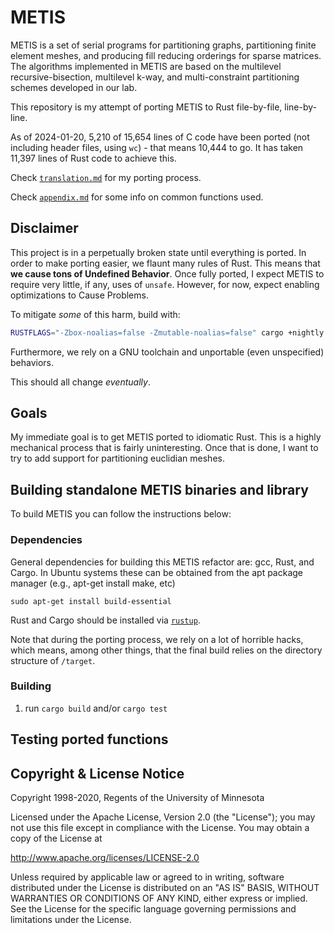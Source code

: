# METIS 

METIS is a set of serial programs for partitioning graphs, partitioning finite element meshes, 
and producing fill reducing orderings for sparse matrices. The algorithms implemented in 
METIS are based on the multilevel recursive-bisection, multilevel k-way, and multi-constraint 
partitioning schemes developed in our lab.

This repository is my attempt of porting METIS to Rust file-by-file, line-by-line.

As of 2024-01-20, 5,210 of 15,654 lines of C code have been ported
(not including header files, using `wc`) - that means 10,444 to go. It has
taken 11,397 lines of Rust code to achieve this.

Check [`translation.md`](./translation.md) for my porting process.

Check [`appendix.md`](./appendix.md) for some info on common functions used.

## Disclaimer

This project is in a perpetually broken state until everything is ported. In
order to make porting easier, we flaunt many rules of Rust. This means that **we
cause tons of Undefined Behavior**. Once fully ported, I expect METIS to
require very little, if any, uses of `unsafe`. However, for now, expect
enabling optimizations to Cause Problems.

To mitigate *some* of this harm, build with:

```bash
RUSTFLAGS="-Zbox-noalias=false -Zmutable-noalias=false" cargo +nightly b
```

Furthermore, we rely on a GNU toolchain and unportable (even unspecified)
behaviors.

This should all change *eventually*.

## Goals

My immediate goal is to get METIS ported to idiomatic Rust. This is a highly
mechanical process that is fairly uninteresting. Once that is done, I want to
try to add support for partitioning euclidian meshes.


## Building standalone METIS binaries and library

To build METIS you can follow the instructions below:

### Dependencies

General dependencies for building this METIS refactor are: gcc, Rust, and Cargo. 
In Ubuntu systems these can be obtained from the apt package manager (e.g., apt-get install make, etc) 

```
sudo apt-get install build-essential
```

Rust and Cargo should be installed via [`rustup`](https://rustup.rs/).

Note that during the porting process, we rely on a lot of horrible hacks, which
means, among other things, that the final build relies on the directory
structure of `/target`.

### Building

1. run `cargo build` and/or `cargo test`

## Testing ported functions


## Copyright & License Notice
Copyright 1998-2020, Regents of the University of Minnesota

Licensed under the Apache License, Version 2.0 (the "License"); you may not use this file except in compliance with the License. You may obtain a copy of the License at

http://www.apache.org/licenses/LICENSE-2.0

Unless required by applicable law or agreed to in writing, software distributed under the License is distributed on an "AS IS" BASIS, WITHOUT WARRANTIES OR CONDITIONS OF ANY KIND, either express or implied. See the License for the specific language governing permissions and limitations under the License.

